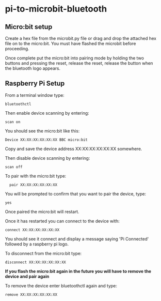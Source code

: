 # pi-to-microbit-bluetooth

## Micro:bit setup
Create a hex file from the microbit.py file or drag and drop the attached hex file on to the micro:bit. You must have flashed the microbit before proceeding.

Once complete put the micro:bit into pairing mode by holding the two buttons and pressing the reset, release the reset, release the button when the bluetooth logo appears.

## Raspberry Pi Setup

From a terminal window type:
```
bluetoothctl
```

Then enable device scanning by entering:

```
scan on
```

You should see the micro:bit like this:

```
Device XX:XX:XX:XX:XX:XX BBC micro:bit
```

Copy and save the device address XX:XX:XX:XX:XX:XX somewhere.

Then disable device scanning by entering:

```
scan off
```

To pair with the micro:bit type:
```
  pair XX:XX:XX:XX:XX:XX
```

You will be prompted to confirm that you want to pair the device, type:

```
yes
```

Once paired the micro:bit will restart. 

Once it has restarted you can connect to the device with:

```
connect XX:XX:XX:XX:XX:XX
```

You should see it connect and display a message saying 'Pi Connected' followed by a raspberry pi logo.

To disconnect from the micro:bit type:

```
disconnect XX:XX:XX:XX:XX:XX
```

**If you flash the micro:bit again in the future you will have to remove the device and pair again**

To remove the device enter bluetoothctl again and type:

```
remove XX:XX:XX:XX:XX:XX
```

